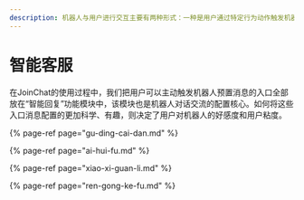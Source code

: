 ```yaml
---
description: 机器人与用户进行交互主要有两种形式：一种是用户通过特定行为动作触发机器人预置的消息内容，另一种方式是通过JoinChat主动给用户发送消息寻求与用户的互动。
---
```


# 智能客服

在JoinChat的使用过程中，我们把用户可以主动触发机器人预置消息的入口全部放在“智能回复”功能模块中，该模块也是机器人对话交流的配置核心。如何将这些入口消息配置的更加科学、有趣，则决定了用户对机器人的好感度和用户粘度。

{% page-ref page="gu-ding-cai-dan.md" %}

{% page-ref page="ai-hui-fu.md" %}

{% page-ref page="xiao-xi-guan-li.md" %}

{% page-ref page="ren-gong-ke-fu.md" %}

